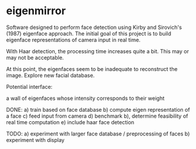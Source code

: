 # eigenmirror

Software designed to perform face detection using Kirby and Sirovich's (1987) eigenface approach. The initial goal of this project is to build eigenface representations of camera input in real time.

With Haar detection, the processing time increases quite a bit. This may or may not be acceptable.

At this point, the eigenfaces seem to be inadequate to reconstruct the image. Explore new facial database.

Potential interface:

a wall of eigenfaces whose intensity corresponds to their weight

DONE:
a) train based on face database
b) compute eigen representation of a face
c) feed input from camera
d) benchmark b), determine feasibility of real time computation
e) include haar face detection

TODO:
a) experiment with larger face database / preprocessing of faces
b) experiment with display
